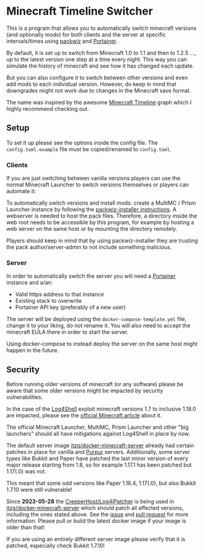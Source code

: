 # Minecraft Timeline Switcher

This is a program that allows you to automatically switch minecraft versions (and optionally mods)
for both clients and the server at specific intervals/times using
[packwiz](https://packwiz.infra.link) and [Portainer](https://www.portainer.io/).

By default, it is set up to switch from Minecraft 1.0 to 1.1 and then to 1.2.5 ...,
up to the latest version one step at a time every night.
This way you can simulate the history of minecraft and see how it has changed each update.

But you can also configure it to switch between other versions and even add mods to each individual version.
However, do keep in mind that downgrades might not work due to changes in the Minecraft save format.

The name was inspired by the awesome [Minecraft Timeline](https://minecraft-timeline.github.io/) graph which I highly
recommend checking out.

## Setup

To set it up please see the options inside the config file.
The `config.toml.example` file must be copied/renamed to `config.toml`.

### Clients

If you are just switching between vanilla versions players can use the normal Minecraft Launcher to switch versions
themselves or players can automate it:

To automatically switch versions and install mods: create a MultiMC / Prism Launcher instance by following the
[packwiz-installer instructions](https://packwiz.infra.link/tutorials/installing/packwiz-installer/).
A webserver is needed to host the pack files. Therefore, a directory inside the web root needs to be accessible
by this program, for example by hosting a web server on the same host or by mounting the directory remotely.

Players should keep in mind that by using packwiz-installer they are trusting the pack author/server-admin
to not include something malicious.

### Server

In order to automatically switch the server you will need a [Portainer](https://www.portainer.io/) instance and a/an:

- Valid https address to that instance
- Existing stack to overwrite
- Portainer API key (preferably of a new user)

The server will be deployed using the `docker-compose-template.yml` file, change it to your liking, do not rename it.
You will also need to accept the minecraft EULA there in order to start the server.

Using docker-compose to instead deploy the server on the same host might happen in the future.

## Security

Before running older versions of minecraft (or any software) please be aware that some older versions might be impacted
by security vulnerabilities.

In the case of the [Log4Shell](https://en.wikipedia.org/wiki/Log4Shell)
exploit minecraft versions 1.7 to inclusive 1.18.0 are impacted, please see the
[official Minecraft article](https://www.minecraft.net/en-us/article/important-message--security-vulnerability-java-edition)
about it.

The official Minecraft Launcher, MultiMC, Prism Launcher and other "big launchers"
should all have mitigations against Log4Shell in place by now.

The default server image [itzg/docker-minecraft-server](https://github.com/itzg/docker-minecraft-server)
already had certain patches in place for vanilla and [Purpur](https://purpurmc.org/) servers.
Additionally, some server types like Bukkit and Paper have patched the last minor version of every major release
starting from 1.8, so for example 1.17.1 has been patched but 1.17(.0) was not.

This meant that some odd versions like Paper 1.16.4, 1.17(.0), but also Bukkit 1.7.10 were still vulnerable!

Since **2023-05-28** the [CreeperHost/Log4jPatcher](https://github.com/CreeperHost/Log4jPatcher) is being used in
[itzg/docker-minecraft-server](https://github.com/itzg/docker-minecraft-server)
which should patch all affected versions, including the ones stated above.
See the [issue](https://github.com/itzg/docker-minecraft-server/issues/2101) and
[pull request](https://github.com/itzg/docker-minecraft-server/pull/2148) for more information.
Please pull or build the latest docker image if your image is older than that!

If you are using an entirely different server image please verify that it is patched, especially check Bukkit 1.7.10!
